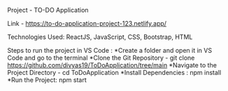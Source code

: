Project - TO-DO Application

Link - https://to-do-application-project-123.netlify.app/

Technologies Used: ReactJS, JavaScript, CSS, Bootstrap, HTML

Steps to run the project in VS Code :
*Create a folder and open it in VS Code and go to the terminal
*Clone the Git Repository - git clone https://github.com/divyas19/ToDoApplication/tree/main
*Navigate to the Project Directory - cd ToDoApplication
*Install Dependencies : npm install
*Run the Project: npm start
